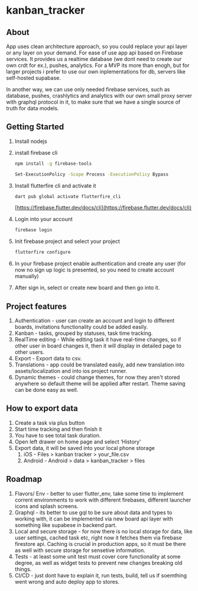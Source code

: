 # kanban_tracker

## About
App uses clean architecture approach, so you could replace your api layer or any layer on your demand. For ease of use app api based on Firebase services. 
It provides us a realtime database (we dont need to create our own crdt for ex.), pushes, analytics. For a MVP its more than enogh, but for larger projects i prefer to use our own inplementations for db, servers like self-hosted supabase.

In another way, we can use only needed firebase services, such as database, pushes, crashlytics and analytics with our own small proxy server with graphql protocol in it, to make sure that we have a single source of truth for data models.

## Getting Started

1. Install nodejs
2. install firebase cli
    
    ```bash
    npm install -g firebase-tools
    ```
    
    ```bash
    Set-ExecutionPolicy -Scope Process -ExecutionPolicy Bypass
    ```
    
3. Install flutterfire cli and activate it
    
    ```bash
    dart pub global activate flutterfire_cli
    ```
    
    [https://firebase.flutter.dev/docs/cli](https://firebase.flutter.dev/docs/cli)
    
4. Login into your account
    
    ```bash
    firebase login
    ```
    
5. Init firebase project and select your project
    
    ```bash
    flutterfire configure
    ```
    
6. In your firebase project enable authentication and create any user (for now no sign up logic is presented, so you need to create account manually)
7. After sign in, select or create new board and then go into it.

## Project features
1. Authentication - user can create an account and login to different boards, invitations functionality could be added easily.
2. Kanban - tasks, grouped by statuses, task time tracking.
3. RealTime editing - While editing task it have real-time changes, so if other user in board changes it, then it will display in detailed page to  other users. 
4. Export - Export data to csv.
5. Translations - app could be translated easily, add new translation into assets/localization and into ios project runner.
6. Dynamic themes - could change themes, for now they aren't stored anywhere so default theme will be applied after restart. Theme saving can be done easy as well.

## How to export data
1. Create a task via plus button
2. Start time tracking and then finish it
3. You have to see total task duration.
4. Open left drawer on home page and select ‘History’
5. Export data, it will be saved into your local phone storage
    1. iOS - Files > kanban tracker > your_file.csv
    2. Android - Android > data > kanban_tracker > files
    
## Roadmap
1. Flavors/ Env - better to user flutter_env, take some time to implement corrent environments to work with different firebases, different launcher icons and splash screens.
2. Graphql - its better to use gql to be sure about data and types to working with, it can be implemented via new board api layer with something like supabese in backend part.
3. Local and secure storage - for now there is no local storage for data, like user settings, cached task etc, right now it fetches them via firebase firestore api. Caching is crucial in production apps, so it must be there as well with secure storage for sensetive information.
4. Tests - at least some unit test must cover core functionality at some degree, as well as widget tests to prevent new changes breaking old things.
5. CI/CD - just dont have to explain it, run tests, build, tell us if soemthing went wrong and auto deploy app to stores.

